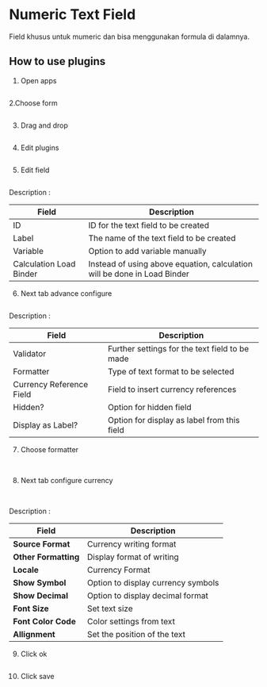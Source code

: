 # Numeric Text Field

Field khusus untuk mumeric dan bisa menggunakan formula di dalamnya.

## How to use plugins

1. Open apps

<img src="https://raw.githubusercontent.com/kinnara-digital-studio/kecak-workflow/master/docs/assets/numer_openApps.png" alt="" />

2.Choose form

<img src="https://raw.githubusercontent.com/kinnara-digital-studio/kecak-workflow/master/docs/assets/numer_chooseForm.png" alt="" />


3. Drag and drop

<img src="https://raw.githubusercontent.com/kinnara-digital-studio/kecak-workflow/master/docs/assets/numer_dragDrop.png" alt="" />


4. Edit plugins

<img src="https://raw.githubusercontent.com/kinnara-digital-studio/kecak-workflow/master/docs/assets/numer_edit.png" alt="" />


5. Edit field

<img src="https://raw.githubusercontent.com/kinnara-digital-studio/kecak-workflow/master/docs/assets/numer_editField.png" alt="" />


Description :

|Field |Description|
|-|-|
|ID|ID for the text field to be created|
|Label|The name of the text field to be created|
|Variable|Option to add variable manually|
|Calculation Load Binder|Instead of using above equation, calculation will be done in Load Binder|

6. Next tab advance configure

<img src="https://raw.githubusercontent.com/kinnara-digital-studio/kecak-workflow/master/docs/assets/numer_editAdvance.png" alt="" />

Description :

|Field |Description|
|-|-|
|Validator|Further settings for the text field to be made|
|Formatter|Type of text format to be selected|
|Currency Reference Field|Field to insert currency references|
|Hidden?|Option for hidden field|
|Display as Label?|Option for display as label from this field|

7. Choose formatter

<img src="https://raw.githubusercontent.com/kinnara-digital-studio/kecak-workflow/master/docs/assets/numer_chooseFormatter.png" alt="" />

<img src="https://raw.githubusercontent.com/kinnara-digital-studio/kecak-workflow/master/docs/assets/numer_chooseFormatter.png" alt="" />


8. Next tab configure currency

<img src="https://raw.githubusercontent.com/kinnara-digital-studio/kecak-workflow/master/docs/assets/numer_configureCurrency.png" alt="" />

<img src="https://raw.githubusercontent.com/kinnara-digital-studio/kecak-workflow/master/docs/assets/numer_configureCurrency2.png" alt="" />

Description :

|Field|Description|
|-----|-----------|
|**Source Format**|Currency writing format|
|**Other Formatting**|Display format of writing|
|**Locale**|Currency Format|
|**Show Symbol**|Option to display currency symbols|
|**Show Decimal**|Option to display decimal format|
|**Font Size**|Set text size|
|**Font Color Code**|Color settings from text|
|**Allignment**|Set the position of the text|


9. Click ok

<img src="https://raw.githubusercontent.com/kinnara-digital-studio/kecak-workflow/master/docs/assets/numer_ok.png" alt="" />


10. Click save

<img src="https://raw.githubusercontent.com/kinnara-digital-studio/kecak-workflow/master/docs/assets/numer_save.png" alt="" />

